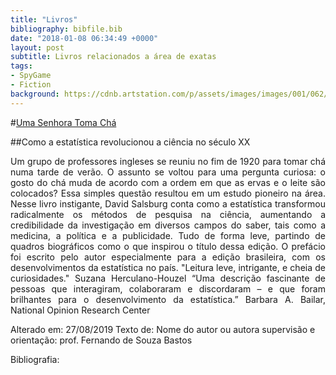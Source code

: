 ```yaml
---
title: "Livros"
bibliography: bibfile.bib
date: "2018-01-08 06:34:49 +0000"
layout: post
subtitle: Livros relacionados a área de exatas
tags:
- SpyGame
- Fiction
background: https://cdnb.artstation.com/p/assets/images/images/001/062/435/large/etienne-lamoureux-snowpartrol.jpg?1439231484
---
```


#[Uma Senhora Toma Chá](https://www.amazon.com.br/Uma-senhora-toma-ch%C3%A1-revolucionou/dp/853780116X/ref=sr_1_1?gclid=EAIaIQobChMI6dq5io6j5AIVhZOzCh26egNcEAAYASAAEgIkLfD_BwE&hvadid=326898122289&hvdev=c&hvlocphy=1031886&hvnetw=g&hvpos=1t1&hvqmt=e&hvrand=2945461838419011935&hvtargid=kwd-24604235043&keywords=uma+senhora+toma+ch%C3%A1&qid=1566910934&s=gateway&sr=8-1)

##Como a estatística revolucionou a ciência no século XX

<p style="text-align: justify;">
Um grupo de professores ingleses se reuniu no fim de 1920 para tomar chá numa tarde de verão. O assunto se voltou para uma pergunta curiosa: o gosto do chá muda de acordo com a ordem em que as ervas e o leite são colocados? Essa simples questão resultou em um estudo pioneiro na área. Nesse livro instigante, David Salsburg conta como a estatística transformou radicalmente os métodos de pesquisa na ciência, aumentando a credibilidade da investigação em diversos campos do saber, tais como a medicina, a política e a publicidade. Tudo de forma leve, partindo de quadros biográficos como o que inspirou o título dessa edição. O prefácio foi escrito pelo autor especialmente para a edição brasileira, com os desenvolvimentos da estatística no país. "Leitura leve, intrigante, e cheia de curiosidades." Suzana Herculano-Houzel “Uma descrição fascinante de pessoas que interagiram, colaboraram e discordaram – e que foram brilhantes para o desenvolvimento da estatística.” Barbara A. Bailar, National Opinion Research Center
</p>
Alterado em: 27/08/2019
Texto de: Nome do autor ou autora 
supervisão e orientação: prof. Fernando de Souza Bastos

Bibliografia:
